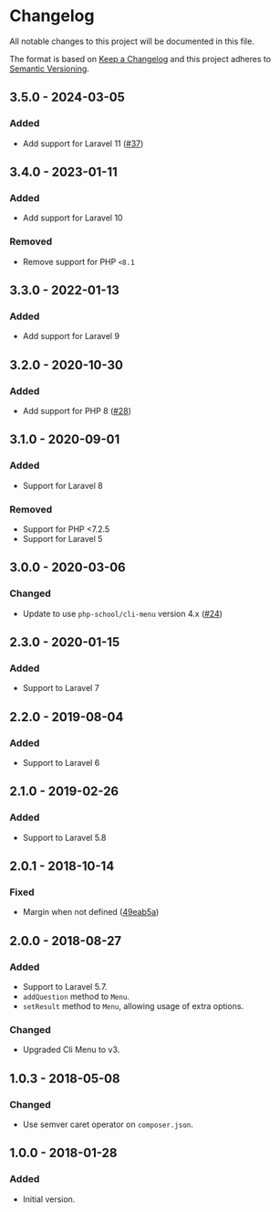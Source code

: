 # Changelog
All notable changes to this project will be documented in this file.

The format is based on [Keep a Changelog](http://keepachangelog.com/)
and this project adheres to [Semantic Versioning](http://semver.org/).

## 3.5.0 - 2024-03-05

### Added
- Add support for Laravel 11 ([#37](https://github.com/nunomaduro/laravel-console-menu/pull/37))

## 3.4.0 - 2023-01-11

### Added
- Add support for Laravel 10

### Removed
- Remove support for PHP `<8.1`

## 3.3.0 - 2022-01-13
### Added
- Add support for Laravel 9

## 3.2.0 - 2020-10-30
### Added
- Add support for PHP 8 ([#28](https://github.com/nunomaduro/laravel-console-menu/pull/28))

## 3.1.0 - 2020-09-01
### Added
- Support for Laravel 8

### Removed
- Support for PHP <7.2.5
- Support for Laravel 5

## 3.0.0 - 2020-03-06
### Changed
- Update to use `php-school/cli-menu` version 4.x ([#24](https://github.com/nunomaduro/laravel-console-menu/pull/24))

## 2.3.0 - 2020-01-15
### Added
- Support to Laravel 7

## 2.2.0 - 2019-08-04
### Added
- Support to Laravel 6

## 2.1.0 - 2019-02-26
### Added
- Support to Laravel 5.8

## 2.0.1 - 2018-10-14
### Fixed
- Margin when not defined ([49eab5a](https://github.com/nunomaduro/laravel-console-menu/commit/49eab5af81fb2bc9d53b120ff9c3926d93424fb3))

## 2.0.0 - 2018-08-27
### Added
- Support to Laravel 5.7.
- `addQuestion` method to `Menu`.
- `setResult` method to `Menu`, allowing usage of extra options.

### Changed
- Upgraded Cli Menu to v3.

## 1.0.3 - 2018-05-08
### Changed
- Use semver caret operator on `composer.json`.

## 1.0.0 - 2018-01-28
### Added
- Initial version.
